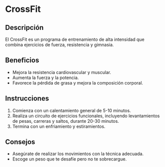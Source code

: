 # CrossFit
## Descripción
El CrossFit es un programa de entrenamiento de alta intensidad que combina ejercicios de fuerza, resistencia y gimnasia.
## Beneficios
- Mejora la resistencia cardiovascular y muscular.
- Aumenta la fuerza y la potencia.
- Favorece la pérdida de grasa y mejora la composición corporal.
## Instrucciones
1. Comienza con un calentamiento general de 5-10 minutos.
2. Realiza un circuito de ejercicios funcionales, incluyendo levantamientos de pesas, carreras y saltos, durante 20-30 minutos.
3. Termina con un enfriamiento y estiramientos.
## Consejos
- Asegúrate de realizar los movimientos con la técnica adecuada.
- Escoge un peso que te desafíe pero no te sobrecargue.
